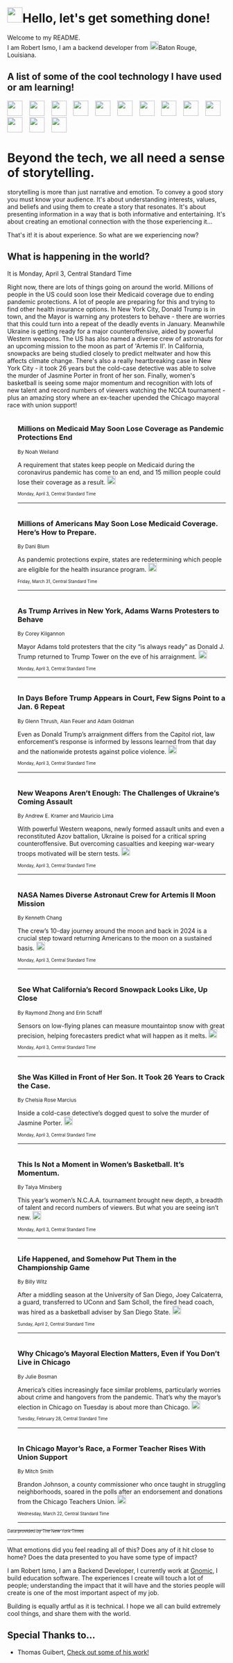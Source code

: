 <h1><img src="https://emojis.slackmojis.com/emojis/images/1643514375/3493/hot-coffee.gif?1643514375" width="35"/>Hello, let's get something done!</h1>

<p>Welcome to my README.<br/>
I am Robert Ismo, I am a backend developer from <img src="https://emojis.slackmojis.com/emojis/images/1638395689/50435/moulin_rouge.png?1638395689" width="20"/>Baton Rouge, Louisiana.</p>
<h2>A list of some of the cool technology I have used or am learning!</h2>
<p>
<img src="https://emojis.slackmojis.com/emojis/images/1643516091/21142/meow_bongotap.gif?1643516091" width="35" alt="">
<img src="https://img.shields.io/badge/Favorite%20Frontend%20Framework-SvelteKit-f83903" alt="">
<img src="https://img.shields.io/badge/Second%20Favorite-Vue-40b581" alt="">
<img src="https://img.shields.io/badge/Most%20Used%20Runtime-Nodejs-78b061" alt="">
<img src="https://emojis.slackmojis.com/emojis/images/1643517416/34482/fire.gif?1643517416" width="35" alt="">
<img src="https://img.shields.io/badge/Javascript%20But%20Better-Typescript-0078ca" alt="">
<img src="https://img.shields.io/badge/Favorite%20Language-Elixir-3e244d" alt="">
<img src="https://img.shields.io/badge/Containerize%20Everything-Docker-6ac9ef" alt="">
<img src="https://emojis.slackmojis.com/emojis/images/1643514596/5999/meow_party.gif?1643514596" width="35" alt="">
<img src="https://img.shields.io/badge/API%20Love%20Language-Graphql-de32a5" alt="">
<img src="https://img.shields.io/badge/Our%20Favorite%20Version%20Controller-Git-e94f33" alt="">
<img src="https://img.shields.io/badge/Favorite%20Database-Redis-d42d1d" alt="">
<img src="https://emojis.slackmojis.com/emojis/images/1643514559/5584/deployparrot.gif?1643514559" width="35" alt="">
<img src="https://img.shields.io/badge/Container%20Interstate-RabbitMQ-f66200" alt="">
<img src="https://img.shields.io/badge/Gotta%20Learn-Kubernetes-316adf" alt="">
<img src="https://img.shields.io/badge/Really%20Mature%20Now-WASM-654fef" alt="">
<img src="https://emojis.slackmojis.com/emojis/images/1666642497/61942/dance_vibe.gif?1666642497" width="35" alt="">
<img src="https://img.shields.io/badge/For%20My%20M1-ARM64-657d96" alt="">
<img src="https://img.shields.io/badge/Loving%20This%20So%20Much-TailwindCSS-17bcb5" alt="">
<img src="https://img.shields.io/badge/Cool%20Build%20Tool-Vite-f9cb24" alt="">
<img src="https://emojis.slackmojis.com/emojis/images/1669231376/62819/working-on-it.gif?1669231376" width="35" alt="">
<img src="https://img.shields.io/badge/Fun%20and%20Easy%20Database-MongoDB-5f8c49" alt="">
<img src="https://img.shields.io/badge/JS%20Life%20Support-NPM-c73737" alt="">
<img src="https://img.shields.io/badge/I%20Liked%20It-DynamoDB-0073b9" alt="">
<img src="https://emojis.slackmojis.com/emojis/images/1643514045/46/question.gif?1643514045" width="35" alt="">
<img src="https://img.shields.io/badge/cool-React-60d6f9" alt="">
<img src="https://img.shields.io/badge/Future%20Big%20Project-Lambda-f37e00" alt="">
<img src="https://img.shields.io/badge/NPM%20But%20Better-PNPM-f1aa07" alt="">
<img src="https://emojis.slackmojis.com/emojis/images/1643514943/9662/fbwow.gif?1643514943" width="35" alt="">
<img src="https://img.shields.io/badge/First%20Language-C-662079" alt="">
<img src="https://img.shields.io/badge/Where%20I%20Deploy%20Frontend-Vercel-000000" alt="">
<img src="https://img.shields.io/badge/Who%20Does%20not%20Want%20an%20App-Swift-f9492a" alt="">
<img src="https://emojis.slackmojis.com/emojis/images/1643514058/151/javascript.png?1643514058" width="35" alt="">
<img src="https://img.shields.io/badge/cool-Python-fbd542" alt="">
<img src="https://img.shields.io/badge/Favorite%20Something-Stripe-656cdc" alt="">
<img src="https://img.shields.io/badge/Of%20Course-HTML5-ed6327" alt="">
<img src="https://emojis.slackmojis.com/emojis/images/1660415405/60731/bomb.gif?1660415405" width="35" alt="">
<img src="https://img.shields.io/badge/hate-CSS-2964ec" alt="">
<img src="https://img.shields.io/badge/Learning-CircleCI-141215" alt="">
<img src="https://img.shields.io/badge/Learning-Rust-fbbb3b" alt="">
<img src="https://emojis.slackmojis.com/emojis/images/1660415397/60712/writing-hand.gif?1660415397" width="35" alt="">
<img src="https://img.shields.io/badge/Dev%20Browser%20of%20Choice-Firefox-cc4e26" alt="">
<img src="https://img.shields.io/badge/Recoverying%20From%20Windows-UNIX-1781e3" alt="">
<img src="https://img.shields.io/badge/LOVE-LogSeq-90c1c2" alt="">
<img src="https://emojis.slackmojis.com/emojis/images/1643514066/223/kirby.gif?1643514066" width="35" alt="">
<img src="https://img.shields.io/badge/Daily%20Driver-MacOS-e6e6e8" alt="">
<img src="https://img.shields.io/badge/Git%20Server-Github-000000" alt="">
<img src="https://img.shields.io/badge/enjoyable-EC2-f17428" alt="">
<img src="https://emojis.slackmojis.com/emojis/images/1643514239/2069/excited.gif?1643514239" width="35" alt="">
</p>
<h1>Beyond the tech, we all need a sense of storytelling.</h1>
<p>storytelling is more than just narrative and emotion. To convey a good story you must know your audience. It's about understanding interests, values, and beliefs and using them to create a story that resonates. It's about presenting information in a way that is both informative and entertaining. It's about creating an emotional connection with the those experiencing it...</p>
<p>That's it! it is about experience. So what are we experiencing now?</p>
<h2>What is happening in the world?</h2>
<p>It is Monday, April 3, Central Standard Time</p>
<p>
Right now, there are lots of things going on around the world. Millions of people in the US could soon lose their Medicaid coverage due to ending pandemic protections. A lot of people are preparing for this and trying to find other health insurance options. In New York City, Donald Trump is in town, and the Mayor is warning any protesters to behave - there are worries that this could turn into a repeat of the deadly events in January. Meanwhile Ukraine is getting ready for a major counteroffensive, aided by powerful Western weapons. The US has also named a diverse crew of astronauts for an upcoming mission to the moon as part of &#39;Artemis II&#39;. In California, snowpacks are being studied closely to predict meltwater and how this affects climate change. There&#39;s also a really heartbreaking case in New York City - it took 26 years but the cold-case detective was able to solve the murder of Jasmine Porter in front of her son. Finally, women&#39;s basketball is seeing some major momentum and recognition with lots of new talent and record numbers of viewers watching the NCCA tournament - plus an amazing story where an ex-teacher upended the Chicago mayoral race with union support!</p>
<ol>
<img src="https://img.shields.io/badge/-us-blue" alt="">
<h3>Millions on Medicaid May Soon Lose Coverage as Pandemic Protections End</h3>
<sub>By Noah Weiland</sub>
<p>A requirement that states keep people on Medicaid during the coronavirus pandemic has come to an end, and 15 million people could lose their coverage as a result.  <a href="https://nyti.ms/3nHsGT2"><img src="https://developer.nytimes.com/files/poweredby_nytimes_30b.png?v=1583354208352" height="20"></a></p>
<sub><sub>Monday, April 3, Central Standard Time</sub></sub>
<hr/>
<img src="https://img.shields.io/badge/-well-blue" alt="">
<h3>Millions of Americans May Soon Lose Medicaid Coverage. Here’s How to Prepare.</h3>
<sub>By Dani Blum</sub>
<p>As pandemic protections expire, states are redetermining which people are eligible for the health insurance program.  <a href="https://nyti.ms/3KovtJC"><img src="https://developer.nytimes.com/files/poweredby_nytimes_30b.png?v=1583354208352" height="20"></a></p>
<sub><sub>Friday, March 31, Central Standard Time</sub></sub>
<hr/>
<img src="https://img.shields.io/badge/-nyregion-blue" alt="">
<h3>As Trump Arrives in New York, Adams Warns Protesters to Behave</h3>
<sub>By Corey Kilgannon</sub>
<p>Mayor Adams told protesters that the city “is always ready” as Donald J. Trump returned to Trump Tower on the eve of his arraignment.  <a href="https://nyti.ms/42TJyWG"><img src="https://developer.nytimes.com/files/poweredby_nytimes_30b.png?v=1583354208352" height="20"></a></p>
<sub><sub>Monday, April 3, Central Standard Time</sub></sub>
<hr/>
<img src="https://img.shields.io/badge/-us-blue" alt="">
<h3>In Days Before Trump Appears in Court, Few Signs Point to a Jan. 6 Repeat</h3>
<sub>By Glenn Thrush, Alan Feuer and Adam Goldman</sub>
<p>Even as Donald Trump’s arraignment differs from the Capitol riot, law enforcement’s response is informed by lessons learned from that day and the nationwide protests against police violence.  <a href="https://nyti.ms/3GcPu3z"><img src="https://developer.nytimes.com/files/poweredby_nytimes_30b.png?v=1583354208352" height="20"></a></p>
<sub><sub>Monday, April 3, Central Standard Time</sub></sub>
<hr/>
<img src="https://img.shields.io/badge/-world-blue" alt="">
<h3>New Weapons Aren’t Enough: The Challenges of Ukraine’s Coming Assault</h3>
<sub>By Andrew E. Kramer and Mauricio Lima</sub>
<p>With powerful Western weapons, newly formed assault units and even a reconstituted Azov battalion, Ukraine is poised for a critical spring counteroffensive. But overcoming casualties and keeping war-weary troops motivated will be stern tests.  <a href="https://nyti.ms/42XP9eG"><img src="https://developer.nytimes.com/files/poweredby_nytimes_30b.png?v=1583354208352" height="20"></a></p>
<sub><sub>Monday, April 3, Central Standard Time</sub></sub>
<hr/>
<img src="https://img.shields.io/badge/-science-blue" alt="">
<h3>NASA Names Diverse Astronaut Crew for Artemis II Moon Mission</h3>
<sub>By Kenneth Chang</sub>
<p>The crew’s 10-day journey around the moon and back in 2024 is a crucial step toward returning Americans to the moon on a sustained basis.  <a href="https://nyti.ms/3U56NZW"><img src="https://developer.nytimes.com/files/poweredby_nytimes_30b.png?v=1583354208352" height="20"></a></p>
<sub><sub>Monday, April 3, Central Standard Time</sub></sub>
<hr/>
<img src="https://img.shields.io/badge/-climate-blue" alt="">
<h3>See What California’s Record Snowpack Looks Like, Up Close</h3>
<sub>By Raymond Zhong and Erin Schaff</sub>
<p>Sensors on low-flying planes can measure mountaintop snow with great precision, helping forecasters predict what will happen as it melts.  <a href="https://nyti.ms/40Awxjq"><img src="https://developer.nytimes.com/files/poweredby_nytimes_30b.png?v=1583354208352" height="20"></a></p>
<sub><sub>Monday, April 3, Central Standard Time</sub></sub>
<hr/>
<img src="https://img.shields.io/badge/-nyregion-blue" alt="">
<h3>She Was Killed in Front of Her Son. It Took 26 Years to Crack the Case.</h3>
<sub>By Chelsia Rose Marcius</sub>
<p>Inside a cold-case detective’s dogged quest to solve the murder of Jasmine Porter.  <a href="https://nyti.ms/3GbFcAz"><img src="https://developer.nytimes.com/files/poweredby_nytimes_30b.png?v=1583354208352" height="20"></a></p>
<sub><sub>Monday, April 3, Central Standard Time</sub></sub>
<hr/>
<img src="https://img.shields.io/badge/-sports-blue" alt="">
<h3>This Is Not a Moment in Women’s Basketball. It’s Momentum.</h3>
<sub>By Talya Minsberg</sub>
<p>This year’s women’s N.C.A.A. tournament brought new depth, a breadth of talent and record numbers of viewers. But what you are seeing isn’t new.  <a href="https://nyti.ms/3ZB9O5u"><img src="https://developer.nytimes.com/files/poweredby_nytimes_30b.png?v=1583354208352" height="20"></a></p>
<sub><sub>Monday, April 3, Central Standard Time</sub></sub>
<hr/>
<img src="https://img.shields.io/badge/-sports-blue" alt="">
<h3>Life Happened, and Somehow Put Them in the Championship Game</h3>
<sub>By Billy Witz</sub>
<p>After a middling season at the University of San Diego, Joey Calcaterra, a guard, transferred to UConn and Sam Scholl, the fired head coach, was hired as a basketball adviser by San Diego State.  <a href="https://nyti.ms/3GbeAQj"><img src="https://developer.nytimes.com/files/poweredby_nytimes_30b.png?v=1583354208352" height="20"></a></p>
<sub><sub>Sunday, April 2, Central Standard Time</sub></sub>
<hr/>
<img src="https://img.shields.io/badge/-us-blue" alt="">
<h3>Why Chicago’s Mayoral Election Matters, Even if You Don’t Live in Chicago</h3>
<sub>By Julie Bosman</sub>
<p>America’s cities increasingly face similar problems, particularly worries about crime and hangovers from the pandemic. That’s why the mayor’s election in Chicago on Tuesday is about more than Chicago.  <a href="https://nyti.ms/3ZwYIih"><img src="https://developer.nytimes.com/files/poweredby_nytimes_30b.png?v=1583354208352" height="20"></a></p>
<sub><sub>Tuesday, February 28, Central Standard Time</sub></sub>
<hr/>
<img src="https://img.shields.io/badge/-us-blue" alt="">
<h3>In Chicago Mayor’s Race, a Former Teacher Rises With Union Support</h3>
<sub>By Mitch Smith</sub>
<p>Brandon Johnson, a county commissioner who once taught in struggling neighborhoods, soared in the polls after an endorsement and donations from the Chicago Teachers Union.  <a href="https://nyti.ms/405lm1H"><img src="https://developer.nytimes.com/files/poweredby_nytimes_30b.png?v=1583354208352" height="20"></a></p>
<sub><sub>Wednesday, March 22, Central Standard Time</sub></sub>
<hr/>
</ol>
<a href="https://developer.nytimes.com"><sub><sub>Data provided by The New York Times</sub></sub></a>
<hr/>
<p>What emotions did you feel reading all of this? Does any of it hit close to home? Does the data presented to you have some type of impact?</p>
<p>I am Robert Ismo, I am a Backend Developer, I currently work at <a href="https://gnomic.education/">Gnomic</a>, I build education software. The experiences I create will touch a lot of people; understanding the impact that it will have and the stories people will create is one of the most important aspect of my job.</p>
<p>Building is equally artful as it is technical. I hope we all can build extremely cool things, and share them with the world.</p>
<h2>Special Thanks to...</h2>
<ul>
<li>Thomas Guibert, <a href="https://github.com/thmsgbrt/thmsgbrt">Check out some of his work!</a></li>
</ul>